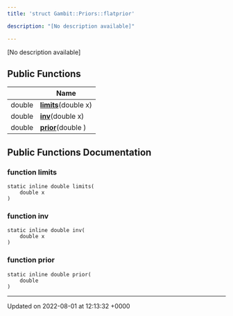 ```yaml
---
title: 'struct Gambit::Priors::flatprior'

description: "[No description available]"

---
```









[No description available]

## Public Functions

|                | Name           |
| -------------- | -------------- |
| double | **[limits](/documentation/code/classes/structgambit_1_1priors_1_1flatprior/#function-limits)**(double x) |
| double | **[inv](/documentation/code/classes/structgambit_1_1priors_1_1flatprior/#function-inv)**(double x) |
| double | **[prior](/documentation/code/classes/structgambit_1_1priors_1_1flatprior/#function-prior)**(double ) |

## Public Functions Documentation

### function limits

```
static inline double limits(
    double x
)
```


### function inv

```
static inline double inv(
    double x
)
```


### function prior

```
static inline double prior(
    double 
)
```


-------------------------------

Updated on 2022-08-01 at 12:13:32 +0000